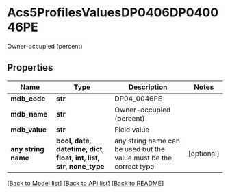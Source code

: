 # Acs5ProfilesValuesDP0406DP040046PE

Owner-occupied (percent)

## Properties
Name | Type | Description | Notes
------------ | ------------- | ------------- | -------------
**mdb_code** | **str** | DP04_0046PE | 
**mdb_name** | **str** | Owner-occupied (percent) | 
**mdb_value** | **str** | Field value | 
**any string name** | **bool, date, datetime, dict, float, int, list, str, none_type** | any string name can be used but the value must be the correct type | [optional]

[[Back to Model list]](../README.md#documentation-for-models) [[Back to API list]](../README.md#documentation-for-api-endpoints) [[Back to README]](../README.md)


